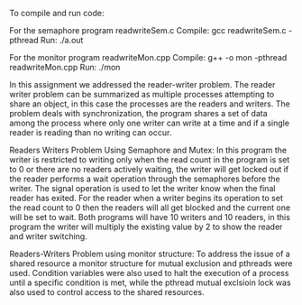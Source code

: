 To compile and run code:

For the semaphore program readwriteSem.c
Compile: gcc readwriteSem.c -pthread
Run: ./a.out

For the monitor program readwriteMon.cpp
Compile: g++ -o mon -pthread readwriteMon.cpp
Run: ./mon

In this assignment we addressed the reader-writer problem. The reader writer problem can be summarized as multiple processes attempting to share an object, in this case the processes are the readers and writers. The problem deals with synchronization, the program shares a set of data among the process where only one writer can write at a time and if a single reader is reading than no writing can occur. 

Readers Writers Problem Using Semaphore and Mutex:
In this program the writer is restricted to writing only when the read count in the program is set to 0 or there are no readers actively waiting, the writer will get locked out if the reader performs a wait operation through the semaphores before the writer. The signal operation is used to let the writer know when the final reader has exited. For the reader when a writer begins its operation to set the read count to 0 then the readers will all get blocked and the current one will be set to wait. Both programs will have 10 writers and 10 readers, in this program the writer will multiply the existing value by 2 to show the reader and writer switching. 

Readers-Writers Problem using monitor structure:
To address the issue of a shared resource a monitor structure for mutual exclusion and pthreads were used. Condition variables were also used to halt the execution of a process until a specific condition is met, while the pthread mutual exclsioin lock was also used to control access to the shared resources. 

